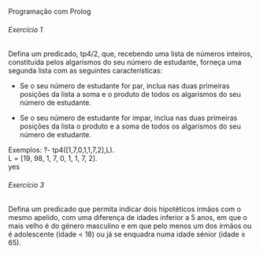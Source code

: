 Programação com Prolog

 
###### Exercício 1

Defina um predicado, tp4/2, que, recebendo uma lista de números inteiros, constituída pelos algarismos do seu número de estudante, forneça uma segunda lista com as seguintes características:

  - Se o seu número de estudante for par, inclua nas duas primeiras posições da lista a soma e o produto de todos os algarismos do seu número de estudante.

  - Se o seu número de estudante for ímpar, inclua nas duas primeiras posições da lista o produto e a soma de todos os algarismos do seu número de estudante.

Exemplos:
?- tp4([1,7,0,1,1,7,2],L).<br>
L = [19, 98, 1, 7, 0, 1, 1, 7, 2].<br>
yes

###### Exercício 3

Defina um predicado que permita indicar dois hipotéticos irmãos com o mesmo apelido,
com uma diferença de idades inferior a 5 anos, em que o mais velho é do género
masculino e em que pelo menos um dos irmãos ou é adolescente (idade < 18) ou já se
enquadra numa idade sénior (idade ≥ 65). 

